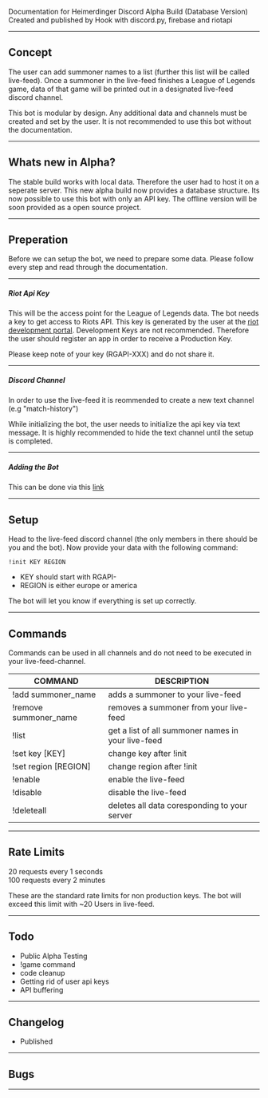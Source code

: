 Documentation for Heimerdinger Discord Alpha Build (Database Version)
Created and published by Hook with discord.py, firebase and riotapi


---

## Concept

The user can add summoner names to a list (further this list will be called live-feed). Once a summoner in the live-feed finishes a League of Legends game, data of that game will be printed out in a designated live-feed discord channel.

This bot is modular by design. Any additional data and channels must be created and set by the user. It is not recommended to use this bot without the documentation.

---

## Whats new in Alpha?

The stable build works with local data. Therefore the user had to host it on a seperate server. This new alpha build now provides a database structure. Its now possible to use this bot with only an API key. The offline version will be soon provided as a open source project.

---

## Preperation

Before we can setup the bot, we need to prepare some data. Please follow every step and read through the documentation.

---

##### Riot Api Key
This will be the access point for the League of Legends data. The bot needs a key to get access to Riots API. This key is generated by the user at the [riot development portal](https://developer.riotgames.com/). Development Keys are not recommended. Therefore the user should register an app in order to receive a Production Key.

Please keep note of your key (RGAPI-XXX) and do not share it.

---

##### Discord Channel
In order to use the live-feed it is reommended to create a new text channel (e.g "match-history")

While initializing the bot, the user needs to initialize the api key via text message. It is highly recommended to hide the text channel until the setup is completed.

---

##### Adding the Bot
This can be done via this [link](https://discord.com/api/oauth2/authorize?client_id=1027921979107450880&permissions=269039664&scope=bot)

---

## Setup

Head to the live-feed discord channel (the only members in there should be you and the bot). Now provide your data with the following command:

```
!init KEY REGION
```

- KEY should start with RGAPI-
- REGION is either europe or america

The bot will let you know if everything is set up correctly.

---

## Commands

Commands can be used in all channels and do not need to be executed in your live-feed-channel.

| COMMAND | DESCRIPTION |
| - | - |
| !add summoner_name | adds a summoner to your live-feed |
| !remove summoner_name | removes a summoner from your live-feed |
| !list | get a list of all summoner names in your live-feed |
| !set key [KEY] | change key after !init |
| !set region [REGION] | change region after !init |
| !enable | enable the live-feed |
| !disable | disable the live-feed |
| !deleteall | deletes all data coresponding to your server |

---

## Rate Limits

20 requests every 1 seconds  
100 requests every 2 minutes

These are the standard rate limits for non production keys. The bot will exceed this limit with ~20 Users in live-feed.

---

## Todo

-  Public Alpha Testing
-  !game command
-  code cleanup
-  Getting rid of user api keys
-  API buffering

---

## Changelog

- Published

---

## Bugs

---








